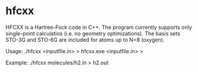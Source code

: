 hfcxx
=====

HFCXX is a Hartree-Fock code in C++. The program currently supports only single-point
calculatios (i.e. no geometry optimizations). The basis sets STO-3G and STO-6G
are included for atoms up to N=8 (oxygen).

Usage:
./hfcxx <inputfile.in> > <outputfile>
hfcxx.exe <inputfile.in> > <outputfile>

Example:
./hfcxx molecules/h2.in > h2.out
